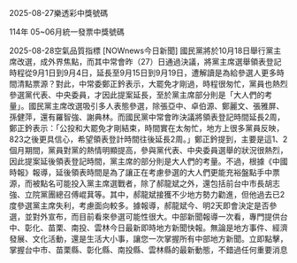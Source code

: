 
2025-08-27樂透彩中獎號碼

                                
114年 05~06月統一發票中獎號碼
                             
2025-08-28空氣品質指標
                              [NOWnews今日新聞] 國民黨將於10月18日舉行黨主席改選，成外界焦點，而其中常會昨（27）日通過決議，將黨主席選舉領表登記時程從9月1日到9月4日，延長至9月15日到9月19日，遭解讀是為給參選人更多時間清點票源？對此，中常委鄭正鈐表示，大罷免才剛過，時程很匆忙，黨員也熱烈參選黨代表、中央委員，才因此提案延長，至於黨主席部分則是「大人們的考量」。國民黨主席改選吸引多人表態參選，除張亞中、卓伯源、鄭麗文、張雅屏、孫健萍，還有羅智強、謝典林。而國民黨中常會昨決議將領表登記時間延長2周，鄭正鈐表示：「公投和大罷免才剛結束，時間實在太匆忙，地方上很多黨員反映，823之後更具信心，希望領表登計時間往後延長2周。」鄭正鈐提到，主要是這1、2個月期間，黨員對黨的熱情明顯提高，參與黨代表、中央委員選舉的狀況很熱烈，因此提案延後領表登記時間，黨主席的部分則是大人們的考量。不過，根據《中國時報》報導，延後領表時間是為了讓正在考慮參選的大人們更能充裕盤點手中票源，而被點名可能投入黨主席選戰者，除了郝龍斌之外，還包括前台中市長胡志強、立院黨團總召傅崐萁等。其中，郝龍斌接獲不少地方勢力勸進，但他過去已2度參選黨主席失利，考慮面向較多。據報導，郝龍斌今、明2天即會決定是否參選，並對外宣布，而目前看來參選可能性很大。中部新聞報導一次看，專門提供台中、彰化、苗栗、南投、雲林今日最新即時地方新聞快報。無論是地方事件、經濟發展、文化活動，還是生活大小事，讓您一次掌握所有中部地方新聞。立即點擊，掌握台中市、苗栗縣、彰化縣、南投縣、雲林縣的最新動態，不錯過任何重要消息